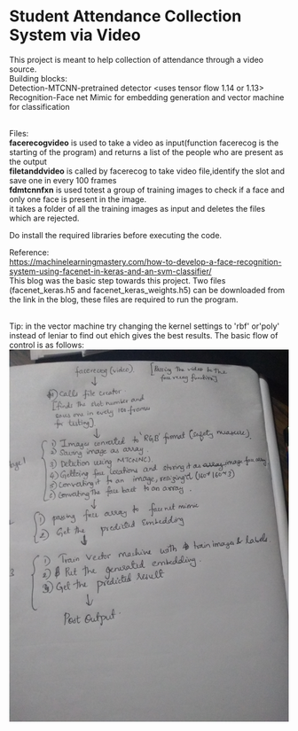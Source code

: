# Student Attendance Collection System via Video<br>
This project is meant to help collection of attendance through a video source.<br>
Building blocks:<br>
  Detection-MTCNN-pretrained detector <uses tensor flow 1.14 or 1.13><br>
  Recognition-Face net Mimic for embedding generation and vector machine for classification<br><br>

Files:<br><b>facerecogvideo</b> is used to take a video as input(function facerecog is the starting of the program) and returns  a list of the people who are  present as the output<br>
          <b>filetanddvideo</b> is called by facerecog to take video file,identify the slot and save one in every 100 frames<br>
          <b>fdmtcnnfxn</b> is used totest a group of training images to check if  a face and only one face is present in the image.<br>
          it takes a folder of all the training images as input and deletes the files which are rejected.<br>
 
 Do install the required libraries before executing the code.<br>
 
 Reference:<br> https://machinelearningmastery.com/how-to-develop-a-face-recognition-system-using-facenet-in-keras-and-an-svm-classifier/
 <br>This blog was the basic step towards this project.
 Two files (facenet_keras.h5 and facenet_keras_weights.h5) can be downloaded from the link in the blog, these files are required to run the program.
 
 <br>Tip: in the vector machine try changing the kernel settings to 'rbf' or'poly' instead of leniar to find out ehich gives the best results.
The basic flow of control is as follows:
<img src="https://raw.githubusercontent.com/RanjithKishore/Attendance-system/master/IMG_20191111_220447872.jpg">
